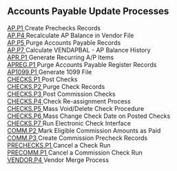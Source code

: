 ##  Accounts Payable Update Processes

<PageHeader />

[ AP.P1 ](AP-P1/README.md) Create Prechecks Records   
[ AP.P4 ](AP-P4/README.md) Recalculate AP Balance in Vendor File   
[ AP.P5 ](AP-P5/README.md) Purge Accounts Payable Records   
[ AP.P7 ](AP-P7/README.md) Calculate VENDAPBAL - AP Balance History   
[ APR.P1 ](APR-P1/README.md) Generate Recurring A/P Items   
[ APREG.P1 ](APREG-P1/README.md) Purge Accounts Payable Register Records   
[ AP1099.P1 ](AP1099-P1/README.md) Generate 1099 File   
[ CHECKS.P1 ](CHECKS-P1/README.md) Post Checks   
[ CHECKS.P2 ](CHECKS-P2/README.md) Purge Check Records   
[ CHECKS.P3 ](CHECKS-P3/README.md) Post Commission Checks   
[ CHECKS.P4 ](CHECKS-P4/README.md) Check Re-assignment Process   
[ CHECKS.P5 ](CHECKS-P5/README.md) Mass Void/Delete Check Procedure   
[ CHECKS.P6 ](CHECKS-P6/README.md) Mass Change Check Date on Posted Checks   
[ CHECKS.P7 ](CHECKS-P7/README.md) Run Electronic Check Interface   
[ COMM.P2 ](COMM-P2/README.md) Mark Eligible Commission Amounts as Paid   
[ COMM.P3 ](COMM-P3/README.md) Create Commission Precheck Records   
[ PRECHECKS.P1 ](PRECHECKS-P1/README.md) Cancel a Check Run   
[ PRECOMM.P1 ](PRECOMM-P1/README.md) Cancel a Commission Check Run   
[ VENDOR.P4 ](VENDOR-P4/README.md) Vendor Merge Process   
  
<badge text= "Version 8.10.57" vertical="middle" />

<PageFooter />